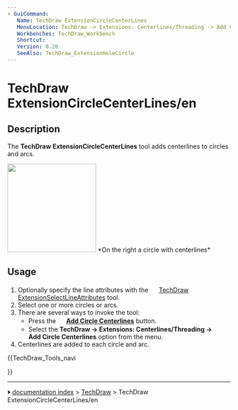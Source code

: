 ```yaml
---
- GuiCommand:
   Name: TechDraw ExtensionCircleCenterLines
   MenuLocation: TechDraw -> Extensions: Centerlines/Threading -> Add Circle Centerlines
   Workbenches: TechDraw_Workbench
   Shortcut: 
   Version: 0.20
   SeeAlso: TechDraw_ExtensionHoleCircle
---
```


# TechDraw ExtensionCircleCenterLines/en

## Description

The **TechDraw ExtensionCircleCenterLines** tool adds centerlines to circles and arcs.

<img alt="" src=images/TechDraw_ExtensionCircleCenterLinesExample.png  style="width:200px;"> 
*On the right a circle with centerlines*

## Usage

1.  Optionally specify the line attributes with the <img alt="" src=images/TechDraw_ExtensionSelectLineAttributes.svg  style="width:16px;"> [TechDraw ExtensionSelectLineAttributes](TechDraw_ExtensionSelectLineAttributes.md) tool.
2.  Select one or more circles or arcs.
3.  There are several ways to invoke the tool:
    -   Press the **<img src="images/TechDraw_ExtensionCircleCenterLines.svg" width=16px> [Add Circle Centerlines](TechDraw_ExtensionCircleCenterLines.md)** button.
    -   Select the **TechDraw → Extensions: Centerlines/Threading → <img src="images/TechDraw_ExtensionCircleCenterLines.svg" width=16px> Add Circle Centerlines** option from the menu.
4.  Centerlines are added to each circle and arc.





{{TechDraw_Tools_navi

}}



---
⏵ [documentation index](../README.md) > [TechDraw](TechDraw_Workbench.md) > TechDraw ExtensionCircleCenterLines/en
